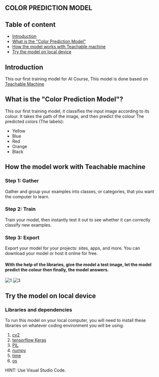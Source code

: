 ## COLOR PREDICTION MODEL
## Table of content
* [Introduction](#intro_for_the_repo,_the_Teachable_machine)
* [What is the "Color Prediction Model"](#intro_for_the_model)
* [How the model works with Teachable machine](#how_it_works)
* [Try the model on local device](#local_device_installation)

## Introduction
This our first training model for AI Course, This model is done based on [Teachable Machine](https://teachablemachine.withgoogle.com/)

## What is the "Color Prediction Model"?

This our first training model, it classifies the input image according to its colour.
It takes the path of the image, and then predict the colour 
The predicted colors (The labels):
* Yellow
* Blue
* Red
* Orange
* Black

## How the model work with Teachable machine
### Step 1: Gather
Gather and group your examples into classes, or categories, that you want the computer to learn.
### Step 2: Train
Train your model, then instantly test it out to see whether it can correctly classify new examples.
### Step 3: Export
Export your model for your projects: sites, apps, and more. You can download your model or host it online for free.

#### With the help of the libraries, give the model a test image, let the model predict the colour then finally, the model answers. 
![1](https://user-images.githubusercontent.com/73545885/110050083-d2f99500-7d5b-11eb-8a8d-c0f66a587d1e.png)
![3](https://user-images.githubusercontent.com/73545885/110050089-d68d1c00-7d5b-11eb-874c-e410b46b0e8a.png)

## Try the model on local device
### Libraries and dependencies 
To run this model on your local computer, you will need to install these libraries on whatever coding environment you will be using.
1. [cv2](https://opencv-python-tutroals.readthedocs.io/en/latest/py_tutorials/py_gui/py_image_display/py_image_display.html)
2. [tensorflow Keras](https://keras.io/)
3. [PIL](https://readthedocs.org/projects/pil/downloads/pdf/latest/)
4. [numpy](https://numpy.org/)
5. [time](https://www.programiz.com/python-programming/time)
6. [os](https://www.geeksforgeeks.org/os-module-python-examples/)

HINT: Use Visual Studio Code.
